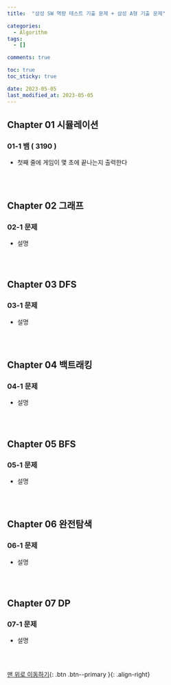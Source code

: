 ```yaml
---
title:  "삼성 SW 역량 테스트 기출 문제 + 삼성 A형 기출 문제"

categories:
  - Algorithm
tags:
  - []

comments: true

toc: true
toc_sticky: true

date: 2023-05-05
last_modified_at: 2023-05-05
---
```


## Chapter 01 시뮬레이션

### 01-1 뱀 ( 3190 )
- 첫째 줄에 게임이 몇 초에 끝나는지 출력한다

```cpp
```

<br>

## Chapter 02 그래프

### 02-1 문제
- 설명

```cpp
```

<br>

## Chapter 03 DFS

### 03-1 문제
- 설명

```cpp
```

<br>

## Chapter 04 백트래킹

### 04-1 문제
- 설명

```cpp
```

<br>

## Chapter 05 BFS

### 05-1 문제
- 설명

```cpp
```

<br>

## Chapter 06 완전탐색

### 06-1 문제
- 설명

```cpp
```

<br>

## Chapter 07 DP

### 07-1 문제
- 설명

```cpp
```

<br>

[맨 위로 이동하기](#){: .btn .btn--primary }{: .align-right}
